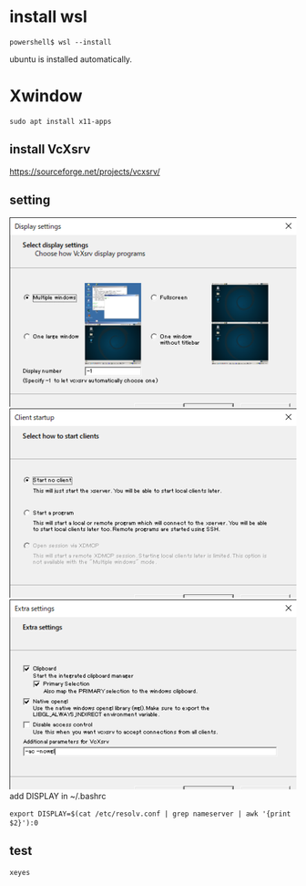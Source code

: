 # install wsl
```
powershell$ wsl --install
```

ubuntu is installed automatically.  

# Xwindow
```
sudo apt install x11-apps
```
## install VcXsrv
https://sourceforge.net/projects/vcxsrv/  
## setting
![setting_1](https://github.com/sugikazu75/wsl_setup/blob/images/Display_settings_1.png)
![setting_2](https://github.com/sugikazu75/wsl_setup/blob/images/Display_settings_2.png)
![setting_3](https://github.com/sugikazu75/wsl_setup/blob/images/Display_settings_3.png)  
add DISPLAY in ~/.bashrc  
```
export DISPLAY=$(cat /etc/resolv.conf | grep nameserver | awk '{print $2}'):0
```
## test
```
xeyes
```